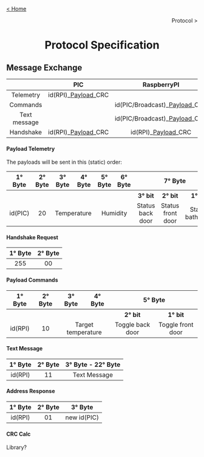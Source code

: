 [< Home](../README.md)

<p align="right">Protocol ></p>

**<h1 align="center">Protocol Specification</h1>**

## **Message Exchange**

<table align="center">
<thead>

<tr>
<th align="center"></th>
<th align="center">PIC</th>
<th align="center">RaspberryPI</th>
</tr>

</thead>
<tbody>

<tr>
<td align="center">Telemetry</td>
<td align="center">id(RPI)_<a href='#payload-telemetry'>Payload</a>_CRC</td>
<td align="center"></td>
</tr>

<tr>
<td align="center">Commands</td>
<td align="center"></td>
<td align="center">id(PIC/Broadcast)_<a href='#payload-commands'>Payload</a>_CRC</td>
</tr>

<tr>
<td align="center">Text message</td>
<td align="center"></td>
<td align="center">id(PIC/Broadcast)_<a href='#text-message'>Payload</a>_CRC</td>
</tr>

<tr>
<td align="center">Handshake</td>
<td align="center">id(RPI)_<a href='#handshake-request'>Payload</a>_CRC</td>
<td align="center">id(RPI)_<a href='#address-response'>Payload</a>_CRC</td>
</tr>

</tbody>
</table>

#### **Payload Telemetry**

The payloads will be sent in this (static) order:
<table align="center">
<thead>

<tr>
<th align="center">1° Byte</th>
<th align="center">2° Byte</th>
<th align="center">3° Byte</th>
<th align="center">4° Byte</th>
<th align="center">5° Byte</th>
<th align="center">6° Byte</th>
<th colspan="3"align="center">7° Byte</th>
</tr>

</thead>
<tbody>

<tr>
<th align="center"></th>
<th align="center"></th>
<th align="center"></th>
<th align="center"></th>
<th align="center"></th>
<th align="center"></th>
<th align="center">3° bit</th>
<th align="center">2° bit</th>
<th align="center">1° bit</th>
</tr>

<tr>
<td align="center">id(PIC)</td>
<td align="center">20</td>
<td colspan="2"align="center">Temperature</td>
<td colspan="2"align="center">Humidity</td>
<td align="center">Status back door</td>
<td align="center">Status front door</td>
<td align="center">Status bathroom</td>
</tr>
</tbody>
</table>

#### **Handshake Request**

<table align="center">
<thead>

<tr>
<th align="center">1° Byte</th>
<th align="center">2° Byte</th>
</tr>

</thead>
<tbody>

<tr>
<td align="center">255</td>
<td align="center">00</td>
</tr>

</tbody>
</table>

#### **Payload Commands**

<table align="center">
<thead>

<tr>
<th align="center">1° Byte</th>
<th align="center">2° Byte</th>
<th align="center">3° Byte</th>
<th align="center">4° Byte</th>
<th colspan="2" align="center">5° Byte</th>
</tr>

</thead>
<tbody>

<tr>
<th align="center"></th>
<th align="center"></th>
<th align="center"></th>
<th align="center"></th>
<th align="center">2° bit</th>
<th align="center">1° bit</th>
</tr>

<tr>
<td align="center">id(RPI)</th>
<td align="center">10</th>
<td colspan="2" align="center">Target temperature</td>
<td align="center">Toggle back door</td>
<td align="center">Toggle front door</td>
</tr>

</tbody>
</table>

#### **Text Message**

<table align="center">
<thead>

<tr>
<th align="center">1° Byte</th>
<th align="center">2° Byte</th>
<th align="center">3° Byte - 22° Byte</th>
</tr>

</thead>
<tbody>

<tr>
<td align="center">id(RPI)</th>
<td align="center">11</th>
<td align="center">Text Message</td>
</tr>

</tbody>
</table>

#### **Address Response**

<table align="center">
<thead>

<tr>
<th align="center">1° Byte</th>
<th align="center">2° Byte</th>
<th align="center">3° Byte</th>
</tr>

</thead>
<tbody>

<tr>
<td align="center">id(RPI)</th>
<td align="center">01</th>
<td colspan="2" align="center">new id(PIC)</td>
</tr>

</tbody>
</table>

#### **CRC Calc**

Library?

